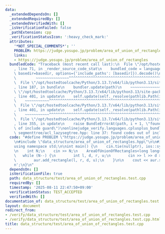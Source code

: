 ```yaml
---
data:
  _extendedDependsOn: []
  _extendedRequiredBy: []
  _extendedVerifiedWith: []
  _isVerificationFailed: false
  _pathExtension: cpp
  _verificationStatusIcon: ':heavy_check_mark:'
  attributes:
    '*NOT_SPECIAL_COMMENTS*': ''
    PROBLEM: https://judge.yosupo.jp/problem/area_of_union_of_rectangles
    links:
    - https://judge.yosupo.jp/problem/area_of_union_of_rectangles
  bundledCode: "Traceback (most recent call last):\n  File \"/opt/hostedtoolcache/Python/3.13.7/x64/lib/python3.13/site-packages/onlinejudge_verify/documentation/build.py\"\
    , line 71, in _render_source_code_stat\n    bundled_code = language.bundle(stat.path,\
    \ basedir=basedir, options={'include_paths': [basedir]}).decode()\n          \
    \         ~~~~~~~~~~~~~~~^^^^^^^^^^^^^^^^^^^^^^^^^^^^^^^^^^^^^^^^^^^^^^^^^^^^^^^^^^^^^^^^^^\n\
    \  File \"/opt/hostedtoolcache/Python/3.13.7/x64/lib/python3.13/site-packages/onlinejudge_verify/languages/cplusplus.py\"\
    , line 187, in bundle\n    bundler.update(path)\n    ~~~~~~~~~~~~~~^^^^^^\n  File\
    \ \"/opt/hostedtoolcache/Python/3.13.7/x64/lib/python3.13/site-packages/onlinejudge_verify/languages/cplusplus_bundle.py\"\
    , line 401, in update\n    self.update(self._resolve(pathlib.Path(included), included_from=path))\n\
    \    ~~~~~~~~~~~^^^^^^^^^^^^^^^^^^^^^^^^^^^^^^^^^^^^^^^^^^^^^^^^^^^^^^^^^^^\n\
    \  File \"/opt/hostedtoolcache/Python/3.13.7/x64/lib/python3.13/site-packages/onlinejudge_verify/languages/cplusplus_bundle.py\"\
    , line 401, in update\n    self.update(self._resolve(pathlib.Path(included), included_from=path))\n\
    \    ~~~~~~~~~~~^^^^^^^^^^^^^^^^^^^^^^^^^^^^^^^^^^^^^^^^^^^^^^^^^^^^^^^^^^^\n\
    \  File \"/opt/hostedtoolcache/Python/3.13.7/x64/lib/python3.13/site-packages/onlinejudge_verify/languages/cplusplus_bundle.py\"\
    , line 355, in update\n    raise BundleErrorAt(path, i + 1, \"found codes out\
    \ of include guard\")\nonlinejudge_verify.languages.cplusplus_bundle.BundleErrorAt:\
    \ segmenttree/acl_lazysegtree.hpp: line 37: found codes out of include guard\n"
  code: "#define PROBLEM \"https://judge.yosupo.jp/problem/area_of_union_of_rectangles\"\
    \n#include \"data_structure/area_of_union_of_rectangles.hpp\"\n\n#include <iostream>\n\
    using namespace std;\n\nint main() {\n    cin.tie(nullptr), ios::sync_with_stdio(false);\n\
    \n    int N;\n    cin >> N;\n    AreaOfUnionOfRectangles<long long> aur;\n\n \
    \   while (N--) {\n        int l, d, r, u;\n        cin >> l >> d >> r >> u;\n\
    \        aur.add_rectangle(l, r, d, u);\n    }\n\n    cout << aur.solve() << '\\\
    n';\n}\n"
  dependsOn: []
  isVerificationFile: true
  path: data_structure/test/area_of_union_of_rectangles.test.cpp
  requiredBy: []
  timestamp: '2025-08-11 22:47:50+09:00'
  verificationStatus: TEST_ACCEPTED
  verifiedWith: []
documentation_of: data_structure/test/area_of_union_of_rectangles.test.cpp
layout: document
redirect_from:
- /verify/data_structure/test/area_of_union_of_rectangles.test.cpp
- /verify/data_structure/test/area_of_union_of_rectangles.test.cpp.html
title: data_structure/test/area_of_union_of_rectangles.test.cpp
---
```

